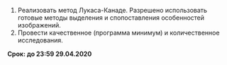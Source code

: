 1. Реализовать метод Лукаса-Канаде. Разрешено использовать готовые методы выделения и спопоставления особенностей изображений.
2. Провести качественное (программа минимум) и количественное исследования. 

**Срок: до 23:59 29.04.2020**
